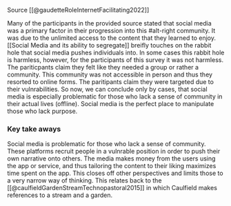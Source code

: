 Source [[@gaudetteRoleInternetFacilitating2022]]

Many of the participants in the provided source stated that social media was a primary factor in their progression into this #alt-right community. It was due to the unlimited access to the content  that they learned to enjoy. [[Social Media and its ability to segregate]] breifly touches on the rabbit hole that social media pushes individuals into.  In some cases this rabbit hole is harmless, however, for the participants of this survey it was not harmless. The pariticpants claim they felt like they needed a group or rather a community. This community was not accessible in person and thus they resorted to online forms. The paritipants claim they were targeted due to their vulnrabilities. So now, we can conclude only by cases, that social media is especially problematic for those who lack a sense of community in their actual lives (offline). Social media is the perfect place to manipulate those who lack purpose. 

### Key take aways
Social media is problematic for those who lack a sense of community. These platforms recruit people in a vulnrable position in order to push their own narrative onto others. The media makes money from the users using the app or service, and thus tailoring the content to their liking maximizes time spent on the app. This closes off other perspectives and limits those to a very narrow way of thinking. This relates back to the [[@caulfieldGardenStreamTechnopastoral2015]] in which Caulfield makes references to a stream and a garden.